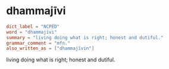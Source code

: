 # dhammajīvi

``` toml
dict_label = "NCPED"
word = "dhammajīvi"
summary = "living doing what is right; honest and dutiful."
grammar_comment = "mfn."
also_written_as = ["dhammajīvin"]
```

living doing what is right; honest and dutiful.

